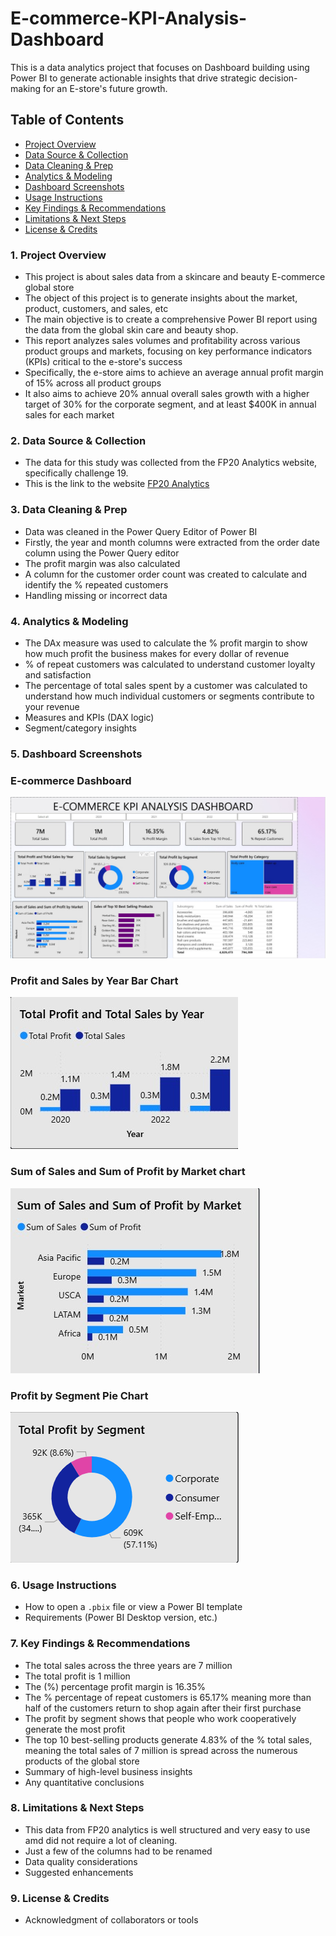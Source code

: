 # E-commerce-KPI-Analysis-Dashboard
This is a data analytics project that focuses on Dashboard building using Power BI to generate actionable insights that drive strategic decision-making for an E-store's future growth.

## Table of Contents

- [Project Overview](#project-overview)
- [Data Source & Collection](#data-source-&-collection)
- [Data Cleaning & Prep](#data-cleaning-&-prep)
- [Analytics & Modeling](#analytics-&-modeling)
- [Dashboard Screenshots](#dashboard-screenshots)
- [Usage Instructions](#usage-instructions)
- [Key Findings & Recommendations](#key-findings-&-recommendations)
- [Limitations & Next Steps](#limitations-&-next-steps)
- [License & Credits](#license-&-credits)







### 1. Project Overview
- This project is about sales data from a skincare and beauty E-commerce global store  
- The object of this project is to generate insights about the market, product, customers, and sales, etc
- The main objective is to create a comprehensive Power BI report using the data from the global skin care and beauty shop.
- This report analyzes sales volumes and profitability across various product groups and markets, focusing on key performance indicators (KPIs) critical to the e-store's success
- Specifically, the e-store aims to achieve an average annual profit margin of 15% across all product groups
- It also aims to achieve 20% annual overall sales growth with a higher target of 30% for the corporate segment, and at least $400K in annual sales for each market

### 2. Data Source & Collection
- The data for this study was collected from the FP20 Analytics website, specifically challenge 19.
- This is the link to the website [FP20 Analytics](https://fp20analytics.com/datasets/)

### 3. Data Cleaning & Prep
- Data was cleaned in the Power Query Editor of Power BI 
- Firstly, the year and month columns were extracted from the order date column using the Power Query editor
- The profit margin was also calculated
- A column for the customer order count  was created to calculate and identify the % repeated customers
- Handling missing or incorrect data

### 4. Analytics & Modeling
- The DAx measure was used to calculate the % profit margin to show how much profit the business makes for every dollar of revenue 
- % of repeat customers was calculated to understand customer loyalty and satisfaction
- The percentage of total sales spent by a customer was calculated to understand how much individual customers or segments contribute to your revenue
- Measures and KPIs (DAX logic)
- Segment/category insights

### 5. Dashboard Screenshots
 ### E-commerce Dashboard
![E-commerce Dashboard](dashboard_e-commerce.jpg)

 ### Profit and Sales by Year Bar Chart
![Profit Sales by Year Bar Chart](profit_sales_year.jpg)

 ### Sum of Sales and Sum of Profit by Market chart
  ![Sales and Profit by Market Chart](sales_profit_by_market.jpg)

 ### Profit by Segment Pie Chart
  ![Profit by Segment Pie Chart](profit_segment_pie_chart.png)


### 6. Usage Instructions
- How to open a `.pbix` file or view a Power BI template
- Requirements (Power BI Desktop version, etc.)

### 7. Key Findings & Recommendations
- The total sales across the three years are 7 million
- The total profit is 1 million
- The (%) percentage profit margin is 16.35%
- The % percentage of repeat customers is 65.17% meaning more than half of the customers return to shop again after their first purchase
- The profit by segment shows that people who work cooperatively generate the most profit
- The top 10 best-selling products generate 4.83% of the % total sales, meaning the total sales of 7 million is spread across the numerous products of the global store
- Summary of high-level business insights
- Any quantitative conclusions

### 8. Limitations & Next Steps
- This data from FP20 analytics is well structured and very easy to use amd did not require a lot of cleaning. 
- Just a few of the columns had to be renamed 
- Data quality considerations
- Suggested enhancements

### 9. License & Credits
- Acknowledgment of collaborators or tools
